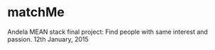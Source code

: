 # matchMe
Andela MEAN stack final project: Find people with same interest and passion. 12th January, 2015
